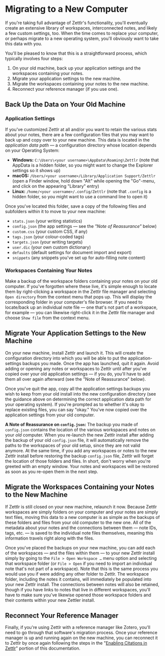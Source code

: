 # Migrating to a New Computer

If you're taking full advantage of Zettlr's functionality, you'll eventually create an extensive library of workspaces, interconnected notes, and likely a few custom settings, too. When the time comes to replace your computer, or perhaps migrate to a new operating system, you'll obviously want to take this data with you.

You'll be pleased to know that this is a straightforward process, which typically involves four steps:

1. On your old machine, back up your application settings and the workspaces containing your notes.
2. Migrate your application settings to the new machine.
3. Migrate the workspaces containing your notes to the new machine.
4. Reconnect your reference manager (if you use one).

## Back Up the Data on Your Old Machine

### Application Settings

If you've customized Zettlr at all and/or you want to retain the various stats about your notes, there are a few configuration files that you may want to back up and copy over to your new machine. This data is located in the _application data path_ — a configuration directory whose location depends on your Operating System:

* **Windows:** `C:\Users\<your username>\AppData\Roaming\Zettlr` (note that AppData is a hidden folder, so you might want to change the Explorer settings so it shows up)
* **macOS:** `/Users/<your username>/Library/Application Support/Zettlr` (open a Finder window, hold down "Alt" while opening the "Go"-menu, and click on the appearing "Library" entry)
* **Linux:** `/home/<your username>/.config/Zettlr` (note that `.config` is a hidden folder, so you might want to use a command line to open it)

Once you've located this folder, save a copy of the following files and subfolders within it to move to your new machine:

* `stats.json` (your writing statistics)
* `config.json` (the app settings — see the _"Note of Reassurance"_ below)
* `custom.css` (your custom CSS, if any)
* `tags.json` (your colour-coded tags)
* `targets.json` (your writing targets)
* `user.dic` (your own custom dictionary)
* `defaults` (default settings for document import and export)
* `snippets` (any snippets you've set up for auto-filling note content)

### Workspaces Containing Your Notes

Make a backup of the workspace folders containing your notes on your old computer. If you've forgotten where these live, it's simple enough to locate them by right-clicking a workspace in the Zettlr file manager and selecting `Open directory` from the context menu that pops up. This will display the corresponding folder in your computer's file browser. If you need to locate/back up an individual note file — one that's not part of a workspace, for example — you can likewise right-click it in the Zettlr file manager and choose `Show file` from the context menu.

## Migrate Your Application Settings to the New Machine

On your new machine, install Zettlr and launch it. This will create the configuration directory into which you will be able to put the application-settings backups you made. Once the app has launched, quit it again. Avoid adding or opening any notes or workspaces to Zettlr until after you've copied over your old application settings — if you do, you'll have to add them all over again afterward (see the "Note of Reassurance" below).

Once you've quit the app, copy all the application settings backups you wish to keep from your old install into the new configuration directory (see the guidance above on determining the correct application data path for your operating system). If you're prompted as to whether it's okay to replace existing files, you can say "okay." You've now copied over the application settings from your old computer.

**A Note of Reassurance on `config.json`:** The backup you made of `config.json` contains the location of the various workspaces and notes on your _old_ computer. When you re-launch the new Zettlr install after adding the backup of your old `config.json` file, it will automatically remove the paths to the workspaces of your old setup, since they are not valid anymore. At the same time, if you add any workspaces or notes to the new Zettlr install before restoring the backup `config.json` file, Zettlr will forget the location of those folders and files. In short, don't worry when you're greeted with an empty window. Your notes and workspaces will be restored as soon as you re-open them in the next step.

## Migrate the Workspaces Containing your Notes to the New Machine

If Zettlr is still closed on your new machine, relaunch it now. Because Zettlr workspaces are simply folders on your computer and your notes are simply text files, moving this data to a new computer is as simple as the backups of these folders and files from your old computer to the new one. All of the metadata about your notes and the connections between them — note IDs, tags, etc. — is saved to the individual note files themselves, meaning this information travels right along with the files.

Once you've placed the backups on your new machine, you can add each of the workspaces — and the files within them — to your new Zettlr install simply by going to the `File > Open Workspace …` menu option and selecting that workspace folder (or `File > Open` if you need to import an individual note that's not part of a workspace). Note that this is the same process you would use you if were adding any other folder to Zettlr. The workspace folder, including the notes it contains, will immediately be populated into your new Zettlr install. The connections between notes will also be retained, though if you have links to notes that live in different workspaces, you'll have to make sure you've likewise opened those workspace folders and their contents within your new Zettler install.

## Reconnect Your Reference Manager

Finally, if you're using Zettlr with a reference manager like Zotero, you'll need to go through that software's migration process. Once your reference manager is up and running again on the new machine, you can reconnect it to Zettlr by once again following the steps in the "[Enabling Citations in Zettlr](https://docs.zettlr.com/en/academic/citations/#enabling-citations-in-zettlr)" portion of this documentation.
